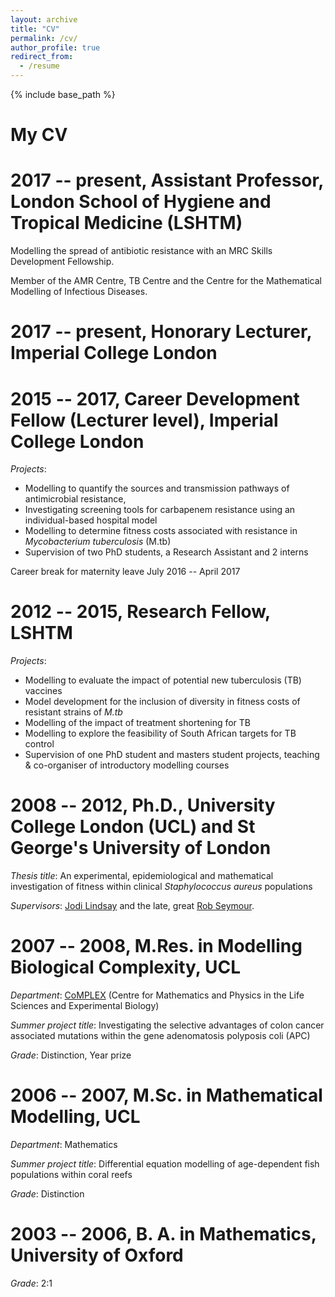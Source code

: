 ```yaml
---
layout: archive
title: "CV"
permalink: /cv/
author_profile: true
redirect_from:
  - /resume
---
```


{% include base_path %}


My CV
======

2017 -- present, Assistant Professor, London School of Hygiene and Tropical Medicine (LSHTM)
=

Modelling the spread of antibiotic resistance with an MRC Skills Development Fellowship.

Member of the AMR Centre, TB Centre and the Centre for the Mathematical Modelling of 
Infectious Diseases.

2017 --  present, Honorary Lecturer, Imperial College London
=

2015 -- 2017, Career Development Fellow (Lecturer level), Imperial College London 
=

*Projects*:
* Modelling to quantify the sources and transmission pathways of antimicrobial resistance, 
* Investigating screening tools for carbapenem resistance using an individual-based hospital model
* Modelling to determine fitness costs associated with resistance in *Mycobacterium tuberculosis* (M.tb)
* Supervision of two PhD students, a Research Assistant and 2 interns

Career break for maternity leave July 2016 -- April 2017

    
2012 -- 2015, Research Fellow, LSHTM
=

*Projects*:
* Modelling to evaluate the impact of potential new tuberculosis (TB) vaccines
* Model development for the inclusion of diversity in fitness costs of resistant strains of *M.tb*
* Modelling of the impact of treatment shortening for TB
* Modelling to explore the feasibility of South African targets for TB control
* Supervision of one PhD student and masters student projects, teaching & co-organiser of introductory modelling courses
    
2008 -- 2012, Ph.D., University College London (UCL) and St George's University of London
=

*Thesis title*: An experimental, epidemiological and mathematical investigation of fitness within clinical *Staphylococcus aureus* populations

*Supervisors*: [Jodi Lindsay](https://www.sgul.ac.uk/research-profiles-a-z/jodi-lindsay) and the late, great [Rob Seymour](https://www.theguardian.com/science/2012/aug/23/robert-seymour-obituary).
    
2007 -- 2008, M.Res. in Modelling Biological Complexity, UCL
=

*Department*: [CoMPLEX](http://www.ucl.ac.uk/complex) (Centre for Mathematics and Physics in the Life Sciences and Experimental Biology)

*Summer project title*: Investigating the selective advantages of colon cancer associated mutations within the gene adenomatosis polyposis coli (APC)

*Grade*: Distinction, Year prize

2006 -- 2007, M.Sc. in Mathematical Modelling, UCL
=

*Department*:    Mathematics 

*Summer project title*: Differential equation modelling of age-dependent fish populations within coral reefs

*Grade*: Distinction


2003 -- 2006, B. A. in Mathematics, University of Oxford
=

*Grade*: 2:1
